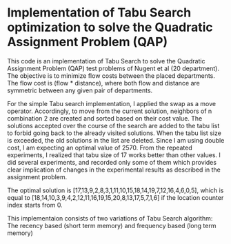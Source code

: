 # Implementation of Tabu Search optimization to solve the Quadratic Assignment Problem (QAP)
This code is an implementation of Tabu Search to solve the Quadratic Assignment Problem (QAP) test problems 
of Nugent et al (20 department). The objective is to minimize flow costs between the placed departments. The 
flow cost is (flow * distance), where both flow and distance are symmetric between any given pair of departments. 

For the simple Tabu search implementation, I applied the swap as a move operator. Accordingly, to move from the 
current solution, neighbors of n combination 2 are created and sorted based on their cost value. The solutions 
accepted over the course of the search are added to the tabu list to forbid going back to the already visited 
solutions. When the tabu list size is exceeded, the old solutions in the list are deleted. Since I am using double 
cost, I am expecting an optimal value of 2570. From the repeated experiments, I realized that tabu size of 17 works 
better than other values. I did several experiments, and recorded only some of them which provides clear implication 
of changes in the experimental results as described in the assignment problem. 

The optimal solution is [17,13,9,2,8,3,1,11,10,15,18,14,19,7,12,16,4,6,0,5], which is equal to 
[18,14,10,3,9,4,2,12,11,16,19,15,20,8,13,17,5,7,1,6] if the location counter index starts from 0.


This implementaion consists of two variations of Tabu Search algorithm:
The recency based (short term memory) and frequency based (long term memory)